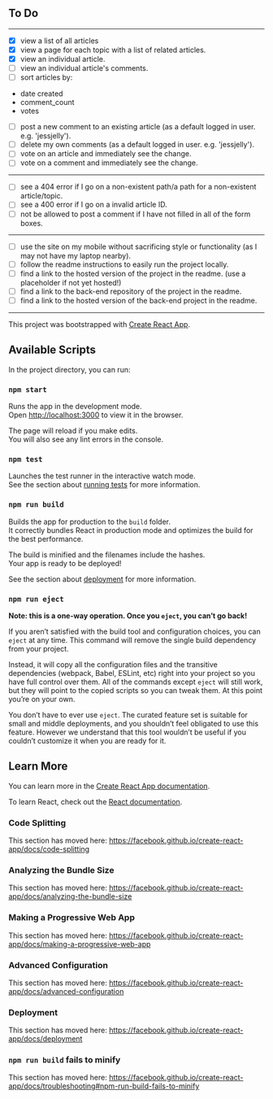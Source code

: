 
## To Do 
---
- [x] view a list of all articles
- [x] view a page for each topic with a list of related articles.
- [x] view an individual article.
- [ ] view an individual article's comments.
- [ ] sort articles by:
 - date created
 - comment_count
 - votes
- [ ] post a new comment to an existing article (as a default logged in user. e.g. 'jessjelly').
- [ ] delete my own comments (as a default logged in user. e.g. 'jessjelly').
- [ ] vote on an article and immediately see the change.
- [ ] vote on a comment and immediately see the change.
---
- [ ] see a 404 error if I go on a non-existent path/a path for a non-existent article/topic.
- [ ] see a 400 error if I go on a invalid article ID.
- [ ] not be allowed to post a comment if I have not filled in all of the form boxes.
---
- [ ] use the site on my mobile without sacrificing style or functionality (as I may not have my laptop nearby).
- [ ] follow the readme instructions to easily run the project locally.
- [ ] find a link to the hosted version of the project in the readme. (use a placeholder if not yet hosted!)
- [ ] find a link to the back-end repository of the project in the readme.
- [ ] find a link to the hosted version of the back-end project in the readme.
---


This project was bootstrapped with [Create React App](https://github.com/facebook/create-react-app).

## Available Scripts

In the project directory, you can run:

### `npm start`

Runs the app in the development mode.<br />
Open [http://localhost:3000](http://localhost:3000) to view it in the browser.

The page will reload if you make edits.<br />
You will also see any lint errors in the console.

### `npm test`

Launches the test runner in the interactive watch mode.<br />
See the section about [running tests](https://facebook.github.io/create-react-app/docs/running-tests) for more information.

### `npm run build`

Builds the app for production to the `build` folder.<br />
It correctly bundles React in production mode and optimizes the build for the best performance.

The build is minified and the filenames include the hashes.<br />
Your app is ready to be deployed!

See the section about [deployment](https://facebook.github.io/create-react-app/docs/deployment) for more information.

### `npm run eject`

**Note: this is a one-way operation. Once you `eject`, you can’t go back!**

If you aren’t satisfied with the build tool and configuration choices, you can `eject` at any time. This command will remove the single build dependency from your project.

Instead, it will copy all the configuration files and the transitive dependencies (webpack, Babel, ESLint, etc) right into your project so you have full control over them. All of the commands except `eject` will still work, but they will point to the copied scripts so you can tweak them. At this point you’re on your own.

You don’t have to ever use `eject`. The curated feature set is suitable for small and middle deployments, and you shouldn’t feel obligated to use this feature. However we understand that this tool wouldn’t be useful if you couldn’t customize it when you are ready for it.

## Learn More

You can learn more in the [Create React App documentation](https://facebook.github.io/create-react-app/docs/getting-started).

To learn React, check out the [React documentation](https://reactjs.org/).

### Code Splitting

This section has moved here: https://facebook.github.io/create-react-app/docs/code-splitting

### Analyzing the Bundle Size

This section has moved here: https://facebook.github.io/create-react-app/docs/analyzing-the-bundle-size

### Making a Progressive Web App

This section has moved here: https://facebook.github.io/create-react-app/docs/making-a-progressive-web-app

### Advanced Configuration

This section has moved here: https://facebook.github.io/create-react-app/docs/advanced-configuration

### Deployment

This section has moved here: https://facebook.github.io/create-react-app/docs/deployment

### `npm run build` fails to minify

This section has moved here: https://facebook.github.io/create-react-app/docs/troubleshooting#npm-run-build-fails-to-minify
